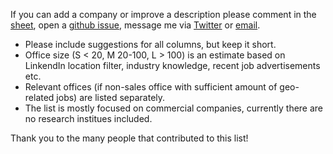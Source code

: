If you can add a company or improve a description please comment in the [sheet](https://docs.google.com/spreadsheets/d/1oBwZ7hq68nXnRV7wuM3-Aae9uRDyjnIOIEQXgQZAoBQ/edit#gid=0), open a [github issue](https://github.com/chrieke/geospatial-companies/issues), message me via [Twitter](https://twitter.com/chrieke) or [email](https://chrieke.github.io).

- Please include suggestions for all columns, but keep it short.
- Office size (S < 20, M 20-100, L > 100) is an estimate based on LinkendIn location filter, industry knowledge, recent job advertisements etc.
- Relevant offices (if non-sales office with sufficient amount of geo-related jobs) are listed separately.
- The list is mostly focused on commercial companies, currently there are no research institues included.

Thank you to the many people that contributed to this list!
